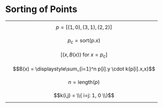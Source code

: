 # Sorting of Points

| | |
|--|--|
| | $$p = [(1,0),(3,1),(2,2)]$$ |
| | $$p_c = \text{sort}(p.x)$$ |
| | $$[(x,B(x)) \text{ for } x=p_c]$$ |
| | $$B(x) = \displaystyle\sum_{i=1}^n p[i].y \cdot k(p[i].x,x)$$ |
| | $$n = \text{length}(p)$$ |
| | $$k(i,j) = \\{ i=j: 1, 0 \\}$$ |

